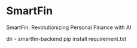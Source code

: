 # SmartFin
SmartFin: Revolutionizing Personal Finance with AI

dir - smartfin-backend pip install requirement.txt 
